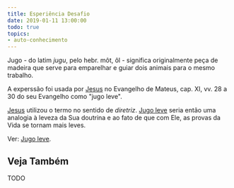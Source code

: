 ```yaml
---
title: Esperiência Desafio
date: 2019-01-11 13:00:00
todo: true
topics:
- auto-conhecimento
---
```


Jugo - do latim _jugu_, pelo hebr. môt, ôl - significa originalmente peça de
madeira que serve para emparelhar e guiar dois animais para o mesmo trabalho.

A experssão foi usada por [Jesus](/sobre/jesus) no Evangelho de Mateus, cap. XI,
vv. 28 a 30 do seu Evangelho como "jugo leve".

[Jesus](/sobre/jesus) utilizou o termo no sentido de *diretriz*. [Jugo
leve](../jugo-leve) seria então uma analogia à leveza da Sua doutrina e ao fato
de que com Ele, as provas da Vida se tornam mais leves.

Ver: [Jugo leve](../jugo-leve).

## Veja Também
TODO

